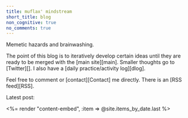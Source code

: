 ```yaml
---
title: muflax' mindstream
short_title: blog
non_cognitive: true
no_comments: true
---
```


Memetic hazards and brainwashing.

The point of this blog is to iteratively develop certain ideas until they are ready to be merged with the [main site][main]. Smaller thoughts go to [Twitter][]. I also have a [daily practice/activity log][dlog].

Feel free to comment or [contact][Contact] me directly. There is an [RSS feed][RSS].

Latest post:

<%= render "content-embed", :item => @site.items_by_date.last %>
